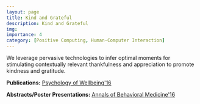 ```yaml
---
layout: page
title: Kind and Grateful
description: Kind and Grateful
img:
importance: 4
category: [Positive Computing, Human-Computer Interaction]
---
```

We leverage pervasive technologies to infer optimal moments for stimulating contextually relevant thankfulness and appreciation to promote kindness and gratitude.</p>
<p><b>Publications:</b> <a href="https://link.springer.com/article/10.1186/s13612-016-0046-2" target="_blank">Psychology of Wellbeing'16</a></p>
<p><b>Abstracts/Poster Presentations:</b> <a href="https://affect.media.mit.edu/pdfs/16.Ghandeharioun-etal-gratitude-poster.pdf" target="_blank">Annals of Behavioral Medicine'16</a></p>